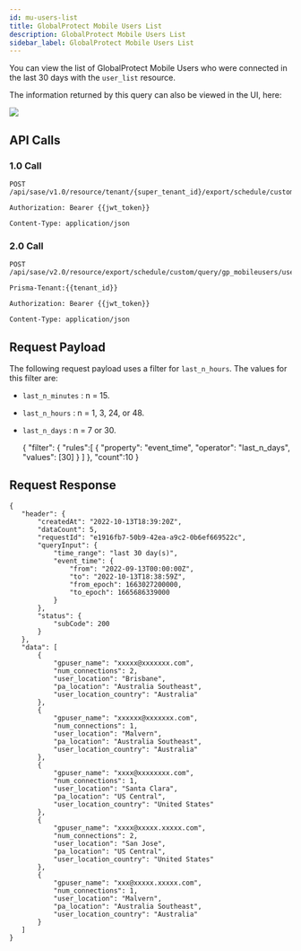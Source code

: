 ```yaml
---
id: mu-users-list
title: GlobalProtect Mobile Users List
description: GlobalProtect Mobile Users List
sidebar_label: GlobalProtect Mobile Users List
---
```


You can view the list of GlobalProtect Mobile Users who were connected in the last 30 days with the `user_list` resource.

The information returned by this query can also be viewed in the UI, here:

![](/access/img/mu_users_list_img.png)

## API Calls

### 1.0 Call

    POST /api/sase/v1.0/resource/tenant/{super_tenant_id}/export/schedule/custom/query/gp_mobileusers/user_list

    Authorization: Bearer {{jwt_token}}

    Content-Type: application/json

### 2.0 Call

    POST /api/sase/v2.0/resource/export/schedule/custom/query/gp_mobileusers/user_list

    Prisma-Tenant:{{tenant_id}}

    Authorization: Bearer {{jwt_token}}

    Content-Type: application/json

## Request Payload

The following request payload uses a filter for `last_n_hours`. The values for this filter are:

- `last_n_minutes` : n = 15.
- `last_n_hours` : n = 1, 3, 24, or 48.
- `last_n_days` : n = 7 or 30.

  {
  "filter": {
  "rules":[
  {
  "property": "event_time",
  "operator": "last_n_days",
  "values": [30]
  }
  ]
  },
  "count":10
  }

## Request Response

    {
       "header": {
           "createdAt": "2022-10-13T18:39:20Z",
           "dataCount": 5,
           "requestId": "e1916fb7-50b9-42ea-a9c2-0b6ef669522c",
           "queryInput": {
               "time_range": "last 30 day(s)",
               "event_time": {
                   "from": "2022-09-13T00:00:00Z",
                   "to": "2022-10-13T18:38:59Z",
                   "from_epoch": 1663027200000,
                   "to_epoch": 1665686339000
               }
           },
           "status": {
               "subCode": 200
           }
       },
       "data": [
           {
               "gpuser_name": "xxxxx@xxxxxxx.com",
               "num_connections": 2,
               "user_location": "Brisbane",
               "pa_location": "Australia Southeast",
               "user_location_country": "Australia"
           },
           {
               "gpuser_name": "xxxxxx@xxxxxxx.com",
               "num_connections": 1,
               "user_location": "Malvern",
               "pa_location": "Australia Southeast",
               "user_location_country": "Australia"
           },
           {
               "gpuser_name": "xxxx@xxxxxxxx.com",
               "num_connections": 1,
               "user_location": "Santa Clara",
               "pa_location": "US Central",
               "user_location_country": "United States"
           },
           {
               "gpuser_name": "xxxx@xxxxx.xxxxx.com",
               "num_connections": 2,
               "user_location": "San Jose",
               "pa_location": "US Central",
               "user_location_country": "United States"
           },
           {
               "gpuser_name": "xxx@xxxxx.xxxxx.com",
               "num_connections": 1,
               "user_location": "Malvern",
               "pa_location": "Australia Southeast",
               "user_location_country": "Australia"
           }
       ]
    }
